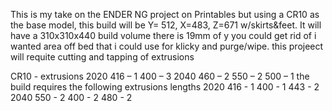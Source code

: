 This is my take on the ENDER NG project on Printables but using a CR10 as the base model, this build will be Y= 512, X=483, Z=671 w/skirts&feet.  It will have a 310x310x440 build volume there is 19mm of y you could get rid of i wanted area off bed that i could use for klicky and purge/wipe. this projeect will requite cutting and tapping of extrusions

CR10 - extrusions
2020
    416 – 1
    400 – 3
2040
    460 – 2
    550 – 2
    500 – 1
the build requires the following extrusions lengths
2020
    416 - 1
    400 - 1
    443 - 2
2040
    550 - 2
    400 - 2
    480 - 2

